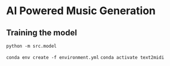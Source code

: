 # AI Powered Music Generation

## Training the model

`python -m src.model`

`conda env create -f environment.yml`
`conda activate text2midi`
